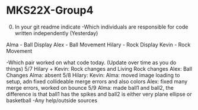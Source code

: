 # MKS22X-Group4
0. In your git readme indicate
-Which individuals are responsible for code written independently (Yesterday)

Alma - Ball Display
Alex - Ball Movement
Hilary - Rock Display
Kevin  - Rock Movement

-Which pair worked on what code today. (Update over time as you do things)
5/7
Hilary + Kevin: Rock changes and Living Rock changes
Alex: Ball Changes
Alma: absent
5/8
Hilary:
Kevin:
Alma: moved image loading to setup, adn fixed collideable merge errors and also colors
Alex: fixed many merge errors, worked on bounce
5/9
Alma: made ball1 and ball2, the difference is that ball1 has the spikes and ball2 is
either very plane ellipse or basketball
-Any help/outside sources
